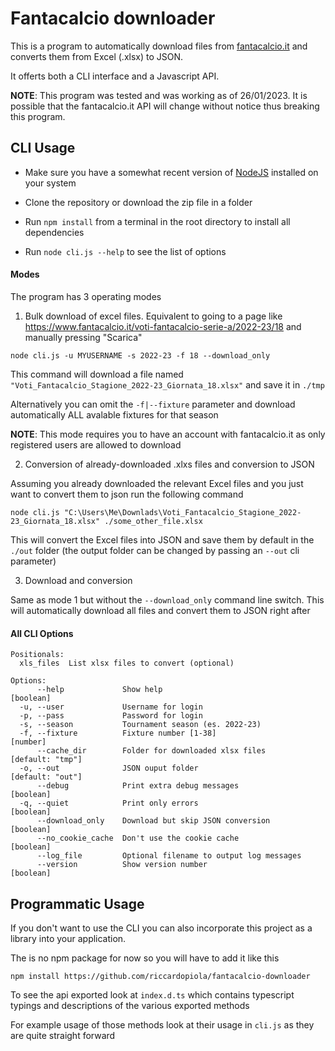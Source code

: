 # Fantacalcio downloader

This is a program to automatically download files from [fantacalcio.it](https://www.fantacalcio.it) and converts them from Excel (.xlsx) to JSON.

It offerts both a CLI interface and a Javascript API.

**NOTE**: This program was tested and was working as of 26/01/2023. It is possible that the fantacalcio.it API will change without notice thus breaking this program.

## CLI Usage

* Make sure you have a somewhat recent version of [NodeJS](https://nodejs.org/) installed on your system

* Clone the repository or download the zip file in a folder

* Run `npm install` from a terminal in the root directory to install all dependencies

* Run `node cli.js --help` to see the list of options

#### Modes

The program has 3 operating modes

1. Bulk download of excel files. Equivalent to going to a page like https://www.fantacalcio.it/voti-fantacalcio-serie-a/2022-23/18 and manually pressing "Scarica"

`node cli.js -u MYUSERNAME -s 2022-23 -f 18 --download_only`

This command will download a file named `"Voti_Fantacalcio_Stagione_2022-23_Giornata_18.xlsx"` and save it in `./tmp`

Alternatively you can omit the `-f|--fixture` parameter and download automatically ALL avalable fixtures for that season

**NOTE**: This mode requires you to have an account with fantacalcio.it as only registered users are allowed to download

2. Conversion of already-downloaded .xlxs files and conversion to JSON

Assuming you already downloaded the relevant Excel files and you just want to convert them to json run the following command

`node cli.js "C:\Users\Me\Downlads\Voti_Fantacalcio_Stagione_2022-23_Giornata_18.xlsx" ./some_other_file.xlsx`

This will convert the Excel files into JSON and save them by default in the `./out` folder (the output folder can be changed by passing an `--out` cli parameter)

3. Download and conversion

Same as mode 1 but without the `--download_only` command line switch. This will automatically download all files and convert them to JSON right after

#### All CLI Options

```
Positionals:
  xls_files  List xlsx files to convert (optional)

Options:
      --help             Show help                                     [boolean]
  -u, --user             Username for login
  -p, --pass             Password for login
  -s, --season           Tournament season (es. 2022-23)
  -f, --fixture          Fixture number [1-38]                          [number]
      --cache_dir        Folder for downloaded xlsx files       [default: "tmp"]
  -o, --out              JSON ouput folder                      [default: "out"]
      --debug            Print extra debug messages                    [boolean]
  -q, --quiet            Print only errors                             [boolean]
      --download_only    Download but skip JSON conversion             [boolean]
      --no_cookie_cache  Don't use the cookie cache                    [boolean]
      --log_file         Optional filename to output log messages
      --version          Show version number                           [boolean]
```

## Programmatic Usage

If you don't want to use the CLI you can also incorporate this project as a library into your application.

The is no npm package for now so you will have to add it like this

`npm install https://github.com/riccardopiola/fantacalcio-downloader`

To see the api exported look at `index.d.ts` which contains typescript typings and descriptions of the various exported methods

For example usage of those methods look at their usage in `cli.js` as they are quite straight forward